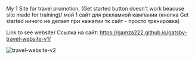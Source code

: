 My 1 Site for travel promotion, (Get started button doesn't work beacuse site made for training)/ мой 1 сайт для рекламной кампании (кнопка Get started ничего не делает при нажатии тк сайт - просто тренировка)

Link to see website/ Ссылка на сайт: https://gamza222.github.io/gatsby-travel-website-v1/

![travel-website-v2](https://user-images.githubusercontent.com/84990031/156380110-0e0f3dbf-53b8-4b15-a97a-e88d97af12cf.jpg)
